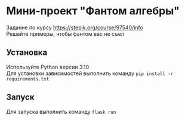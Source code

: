 # Мини-проект "Фантом алгебры"
Задание по курсу https://stepik.org/course/97540/info  
Решайте примеры, чтобы фантом вас не съел
## Установка
Используйте Python версии 3.10  
Для установки зависимостей выполнить команду `pip install -r requirements.txt`
## Запуск
Для запуска выполнить команду `flask run`
